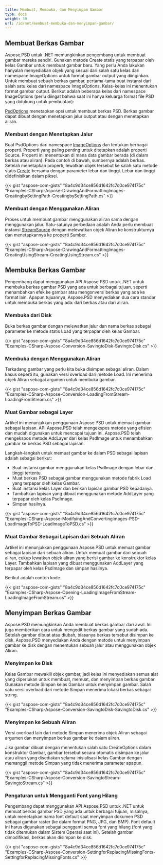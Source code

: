 ```yaml
---
title: Membuat, Membuka, dan Menyimpan Gambar
type: docs
weight: 30
url: /id/net/membuat-membuka-dan-menyimpan-gambar/
---
```


## **Membuat Berkas Gambar**
Aspose.PSD untuk .NET memungkinkan pengembang untuk membuat gambar mereka sendiri. Gunakan metode Create statis yang terpapar oleh kelas Gambar untuk membuat gambar baru. Yang perlu Anda lakukan hanyalah menyediakan objek yang sesuai dari salah satu kelas dari namespace ImageOptions untuk format gambar output yang diinginkan. Untuk membuat sebuah berkas gambar, pertama-tama buat instansi dari salah satu kelas dari namespace ImageOptions. Kelas-kelas ini menentukan format gambar output. Berikut adalah beberapa kelas dari namespace ImageOptions (perlu diingat bahwa saat ini hanya keluarga format file PSD yang didukung untuk pembuatan):

[PsdOptions](https://reference.aspose.com/psd/net/aspose.psd.imageoptions/psdoptions) menetapkan opsi untuk membuat berkas PSD. Berkas gambar dapat dibuat dengan menetapkan jalur output atau dengan menetapkan aliran.
### **Membuat dengan Menetapkan Jalur**
Buat PsdOptions dari namespace [ImageOptions](https://reference.aspose.com/psd/net/aspose.psd.imageoptions) dan tentukan berbagai properti. Properti yang paling penting untuk ditetapkan adalah properti Source. Properti ini menentukan di mana data gambar berada (di dalam berkas atau aliran). Pada contoh di bawah, sumbernya adalah berkas. Setelah menetapkan properti, lewatkan objek tersebut ke salah satu metode statis [Create](https://reference.aspose.com/psd/net/aspose.psd/image/methods/create) bersama dengan parameter lebar dan tinggi. Lebar dan tinggi didefinisikan dalam piksel.


{{< gist "aspose-com-gists" "8a4c9d34ce856d1642fc7c0ce974175c" "Examples-CSharp-Aspose-DrawingAndFormattingImages-CreatingbySettingPath-CreatingbySettingPath.cs" >}}
### **Membuat dengan Menggunakan Aliran**
Proses untuk membuat gambar menggunakan aliran sama dengan menggunakan jalur. Satu-satunya perbedaan adalah Anda perlu membuat instansi [StreamSource](https://reference.aspose.com/psd/net/aspose.psd.sources/streamsource) dengan melewatkan objek Aliran ke konstrukturnya dan menetapkannya ke properti Sumber.


{{< gist "aspose-com-gists" "8a4c9d34ce856d1642fc7c0ce974175c" "Examples-CSharp-Aspose-DrawingAndFormattingImages-CreatingUsingStream-CreatingUsingStream.cs" >}}
## **Membuka Berkas Gambar**
Pengembang dapat menggunakan API Aspose.PSD untuk .NET untuk membuka berkas gambar PSD yang ada untuk berbagai tujuan, seperti menambahkan efek ke gambar atau mengonversi berkas yang ada ke format lain. Apapun tujuannya, Aspose.PSD menyediakan dua cara standar untuk membuka berkas yang ada: dari berkas atau dari aliran.
### **Membuka dari Disk**
Buka berkas gambar dengan melewatkan jalur dan nama berkas sebagai parameter ke metode statis Load yang terpapar oleh kelas Gambar.


{{< gist "aspose-com-gists" "8a4c9d34ce856d1642fc7c0ce974175c" "Examples-CSharp-Aspose-Conversion-SavingtoDisk-SavingtoDisk.cs" >}}
### **Membuka dengan Menggunakan Aliran**
Terkadang gambar yang perlu kita buka disimpan sebagai aliran. Dalam kasus seperti itu, gunakan versi overload dari metode Load. Ini menerima objek Aliran sebagai argumen untuk membuka gambar.


{{< gist "aspose-com-gists" "8a4c9d34ce856d1642fc7c0ce974175c" "Examples-CSharp-Aspose-Conversion-LoadingFromStream-LoadingFromStream.cs" >}}
### **Muat Gambar sebagai Layer**
Artikel ini menunjukkan penggunaan Aspose.PSD untuk memuat gambar sebagai lapisan. API Aspose.PSD telah mengekspos metode yang efisien dan mudah digunakan untuk mencapai tujuan ini. Aspose.PSD telah mengekspos metode AddLayer dari kelas PsdImage untuk menambahkan gambar ke berkas PSD sebagai lapisan.

Langkah-langkah untuk memuat gambar ke dalam PSD sebagai lapisan adalah sebagai berikut:

- Buat instansi gambar menggunakan kelas PsdImage dengan lebar dan tinggi tertentu.
- Muat berkas PSD sebagai gambar menggunakan metode fabrik Load yang terpapar oleh kelas Gambar.
- Buat instansi kelas Layer dan berikan lapisan gambar PSD kepadanya.
- Tambahkan lapisan yang dibuat menggunakan metode AddLayer yang terpapar oleh kelas PsdImage.
- Simpan hasilnya.


{{< gist "aspose-com-gists" "8a4c9d34ce856d1642fc7c0ce974175c" "Examples-CSharp-Aspose-ModifyingAndConvertingImages-PSD-LoadImageToPSD-LoadImageToPSD.cs" >}}
### **Muat Gambar Sebagai Lapisan dari Sebuah Aliran**
Artikel ini menunjukkan penggunaan Aspose.PSD untuk memuat gambar sebagai lapisan dari sebuah aliran. Untuk memuat gambar dari sebuah aliran, cukup lewatkan objek aliran yang berisi gambar ke konstruktor kelas Layer. Tambahkan lapisan yang dibuat menggunakan AddLayer yang terpapar oleh kelas PsdImage dan simpan hasilnya.


Berikut adalah contoh kode.

{{< gist "aspose-com-gists" "8a4c9d34ce856d1642fc7c0ce974175c" "Examples-CSharp-Aspose-Opening-LoadingImageFromStream-LoadingImageFromStream.cs" >}}
## **Menyimpan Berkas Gambar**
Aspose.PSD memungkinkan Anda membuat berkas gambar dari awal. Ini juga memberikan cara untuk mengedit berkas gambar yang sudah ada. Setelah gambar dibuat atau diubah, biasanya berkas tersebut disimpan ke disk. Aspose.PSD menyediakan Anda dengan metode untuk menyimpan gambar ke disk dengan menentukan sebuah jalur atau menggunakan objek Aliran.
### **Menyimpan ke Disk**
Kelas Gambar mewakili objek gambar, jadi kelas ini menyediakan semua alat yang diperlukan untuk membuat, memuat, dan menyimpan berkas gambar. Gunakan metode Simpan kelas Gambar untuk menyimpan gambar. Salah satu versi overload dari metode Simpan menerima lokasi berkas sebagai string.


{{< gist "aspose-com-gists" "8a4c9d34ce856d1642fc7c0ce974175c" "Examples-CSharp-Aspose-Conversion-SavingtoDisk-SavingtoDisk.cs" >}}
### **Menyimpan ke Sebuah Aliran**
Versi overload lain dari metode Simpan menerima objek Aliran sebagai argumen dan menyimpan berkas gambar ke dalam aliran.

Jika gambar dibuat dengan menentukan salah satu CreateOptions dalam konstruktor Gambar, gambar tersebut secara otomatis disimpan ke jalur atau aliran yang disediakan selama inisialisasi kelas Gambar dengan memanggil metode Simpan yang tidak menerima parameter apapun.


{{< gist "aspose-com-gists" "8a4c9d34ce856d1642fc7c0ce974175c" "Examples-CSharp-Aspose-Conversion-SavingtoStream-SavingtoStream.cs" >}}
### **Pengaturan untuk Mengganti Font yang Hilang**
Pengembang dapat menggunakan API Aspose.PSD untuk .NET untuk memuat berkas gambar PSD yang ada untuk berbagai tujuan, misalnya, untuk menetapkan nama font default saat menyimpan dokumen PSD sebagai gambar raster (ke dalam format PNG, JPG, dan BMP). Font default ini harus digunakan sebagai pengganti semua font yang hilang (font yang tidak ditemukan dalam Sistem Operasi saat ini). Setelah gambar dimodifikasi, berkas akan disimpan ke disk.


{{< gist "aspose-com-gists" "8a4c9d34ce856d1642fc7c0ce974175c" "Examples-CSharp-Aspose-Conversion-SettingforReplacingMissingFonts-SettingforReplacingMissingFonts.cs" >}}
